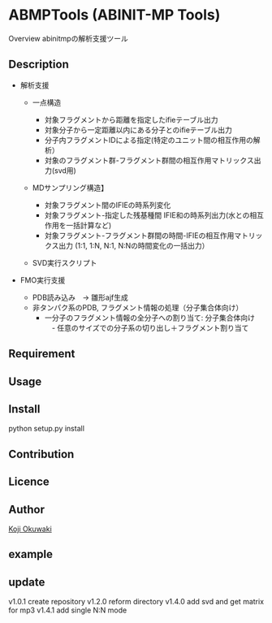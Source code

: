 ABMPTools (ABINIT-MP Tools)
====

Overview
abinitmpの解析支援ツール

## Description

- 解析支援
    - 一点構造
        - 対象フラグメントから距離を指定したifieテーブル出力
        - 対象分子から一定距離以内にある分子とのifieテーブル出力
        - 分子内フラグメントIDによる指定(特定のユニット間の相互作用の解析）
        - 対象のフラグメント群-フラグメント群間の相互作用マトリックス出力(svd用)

    - MDサンプリング構造】
        - 対象フラグメント間のIFIEの時系列変化
        - 対象フラグメント-指定した残基種間 IFIE和の時系列出力(水との相互作用を一括計算など)
        - 対象フラグメント-フラグメント群間の時間-IFIEの相互作用マトリックス出力 (1:1, 1:N, N:1, N:Nの時間変化の一括出力）

    - SVD実行スクリプト


- FMO実行支援
    - PDB読み込み　-> 雛形ajf生成
    - 非タンパク系のPDB, フラグメント情報の処理（分子集合体向け）
        - 一分子のフラグメント情報の全分子への割り当て: 分子集合体向け
      　- 任意のサイズでの分子系の切り出し＋フラグメント割り当て

## Requirement


## Usage


## Install
python setup.py install

## Contribution


## Licence


## Author

[Koji Okuwaki](okuwaki@rikkyo.ac.jp)

## example


## update
v1.0.1 create repository
v1.2.0 reform directory
v1.4.0 add svd and get matrix for mp3
v1.4.1 add single N:N mode


